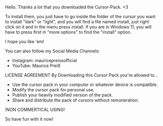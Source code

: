 Hello. Thanks a lot that you downloaded the Cursor-Pack. <3

To install them, you just have to go inside the folder of the cursor you want to install "dark" or "light", and you will find a file named install, just right click on it and in the menu press install. If you are in Windows 11, you will have to press first in "more options" to find the "install" option.

I hope you like 'em!

You can also follow my Social Media Channels:
- Instagram: mauricepreissofficial
- YouTube: Maurice Preiß

LICENSE AGREEMENT
By Downloading this Cursor Pack you're allowed to...

- Use the cursor pack in your computer or whatever device is compatible.
- Modify the cursor pack for personal use.
- Publish your heavily modified version of the pack.
- Share and distribute the pack of cursors without remuneration.

!NON COMMERTICAL USING!

So have fun with it now!
